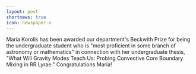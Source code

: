```yaml
---
layout: post
shortnews: true
icon: newspaper-o
---
```


Maria Korolik has been awarded our department's Beckwith Prize for being the undergraduate student who is "most proficient in some branch of astronomy or mathematics" in connection with her undergraduate thesis, "What Will Gravity Modes Teach Us: Probing Convective Core Boundary Mixing in RR Lyrae." Congratulations Maria! 